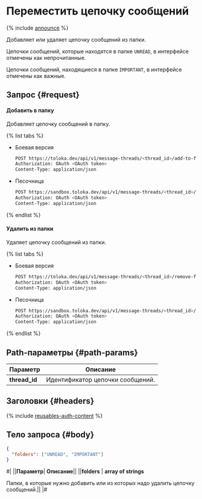 # Переместить цепочку сообщений

{% include [announce](../_includes/announce.md) %}

Добавляет или удаляет цепочку сообщений из папки.

Цепочки сообщений, которые находятся в папке `UNREAD`, в интерфейсе отмечены как непрочитанные.

Цепочки сообщений, находящиеся в папке `IMPORTANT`, в интерфейсе отмечены как важные.

## Запрос {#request}

#### Добавить в папку

Добавляет цепочку сообщений в папку.

{% list tabs %}

- Боевая версия

    ```bash
    POST https://toloka.dev/api/v1/message-threads/<thread_id>/add-to-folders
    Authorization: OAuth <OAuth token>
    Content-Type: application/json
    ```

- Песочница

    ```bash
    POST https://sandbox.toloka.dev/api/v1/message-threads/<thread_id>/add-to-folders
    Authorization: OAuth <OAuth token>
    Content-Type: application/json
    ```

{% endlist %}

#### Удалить из папки

Удаляет цепочку сообщений из папки.

{% list tabs %}

- Боевая версия

    ```bash
    POST https://toloka.dev/api/v1/message-threads/<thread_id>/remove-from-folders
    Authorization: OAuth <OAuth token>
    Content-Type: application/json
    ```

- Песочница

    ```bash
    POST https://sandbox.toloka.dev/api/v1/message-threads/<thread_id>/remove-from-folders
    Authorization: OAuth <OAuth token>
    Content-Type: application/json
    ```

{% endlist %}

## Path-параметры {#path-params}

Параметр | Описание
----- | -----
**thread_id** | Идентификатор цепочки сообщений.

## Заголовки {#headers}

{% include [reusables-auth-content](../_includes/reusables/id-reusables/auth-content.md) %}

## Тело запроса {#body}

```json
{
  "folders": ["UNREAD", "IMPORTANT"]
}
```

#|
||**Параметр**| **Описание**||
||**folders** | **array of strings**

Папки, в которые нужно добавить или из которых надо удалить цепочку сообщений.||
|#